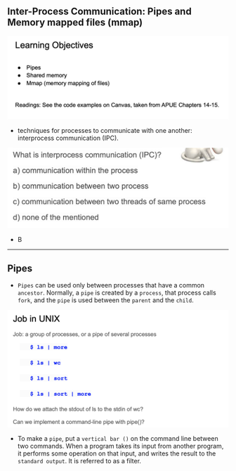 ## Inter-Process Communication: Pipes and Memory mapped files (mmap)

![](img/2020-06-28-18-05-45.png)

- techniques for processes to communicate with one another: interprocess 
  communication (IPC).

![](img/2020-06-28-18-08-29.png)
- B
---

## Pipes

- `Pipes` can be used only between processes that have a common `ancestor`. 
  Normally, a `pipe` is created by a `process`, that process calls `fork`, 
  and the `pipe` is used between the `parent` and the `child`.

![](img/2020-06-28-21-11-42.png)

- To make a `pipe`, put a `vertical bar ()` on the command line between two 
  commands. When a program takes its input from another program, it performs some operation on that input, and writes the result to the `standard output`. It is referred to as a filter.


